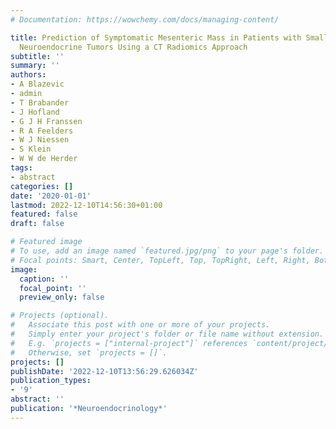 ```yaml
---
# Documentation: https://wowchemy.com/docs/managing-content/

title: Prediction of Symptomatic Mesenteric Mass in Patients with Small Intestinal
  Neuroendocrine Tumors Using a CT Radiomics Approach
subtitle: ''
summary: ''
authors:
- A Blazevic
- admin
- T Brabander
- J Hofland
- G J H Franssen
- R A Feelders
- W J Niessen
- S Klein
- W W de Herder
tags:
- abstract
categories: []
date: '2020-01-01'
lastmod: 2022-12-10T14:56:30+01:00
featured: false
draft: false

# Featured image
# To use, add an image named `featured.jpg/png` to your page's folder.
# Focal points: Smart, Center, TopLeft, Top, TopRight, Left, Right, BottomLeft, Bottom, BottomRight.
image:
  caption: ''
  focal_point: ''
  preview_only: false

# Projects (optional).
#   Associate this post with one or more of your projects.
#   Simply enter your project's folder or file name without extension.
#   E.g. `projects = ["internal-project"]` references `content/project/deep-learning/index.md`.
#   Otherwise, set `projects = []`.
projects: []
publishDate: '2022-12-10T13:56:29.626034Z'
publication_types:
- '9'
abstract: ''
publication: '*Neuroendocrinology*'
---
```

